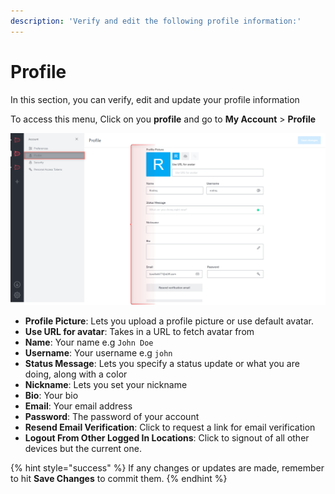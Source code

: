 ```yaml
---
description: 'Verify and edit the following profile information:'
---
```


# Profile

In this section, you can verify, edit and update your profile information

To access this menu, Click on you **profile** and go to **My Account** > **Profile**

![](<../../../../.gitbook/assets/image (686) (1) (1).png>)

* **Profile Picture**: Lets you upload a profile picture or use default avatar.
* **Use URL for avatar**: Takes in a URL to fetch avatar from
* **Name**: Your name e.g `John Doe`
* **Username**: Your username e.g `john`
* **Status Message**: Lets you specify a status update or what you are doing, along with a color
* **Nickname**: Lets you set your nickname
* **Bio**: Your bio
* **Email**: Your email address
* **Password**: The password of your account
* **Resend Email Verification**: Click to request a link for email verification
* **Logout From Other Logged In Locations**: Click to signout of all other devices but the current one.

{% hint style="success" %}
If any changes or updates are made, remember to hit **Save Changes** to commit them.
{% endhint %}
